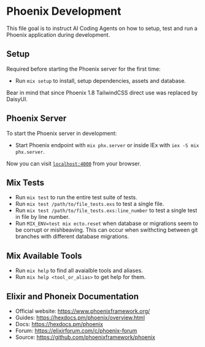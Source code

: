# Phoenix Development

This file goal is to instruct AI Coding Agents on how to setup, test and run a Phoenix application during development.

## Setup 

Required before starting the Phoenix server for the first time:

* Run `mix setup` to install, setup dependencies, assets and database.

Bear in mind that since Phoenix 1.8 TailwindCSS direct use was replaced by DaisyUI.

## Phoenix Server

To start the Phoenix server in development:

* Start Phoenix endpoint with `mix phx.server` or inside IEx with `iex -S mix phx.server`.

Now you can visit [`localhost:4000`](http://localhost:4000) from your browser.

## Mix Tests

* Run `mix test` to run the entire test suite of tests.
* Run `mix test /path/to/file_tests.exs` to test a single file.
* Run `mix test /path/to/file_tests.exs:line_number` to test a single test in file by line number. 
* Run `MIX_ENV=test mix ecto.reset` when database or migrations seem to be corrupt or mishbeaving. This can occur when swithcting between git branches with different database migrations.

## Mix Available Tools

* Run `mix help` to find all avaialble tools and aliases.
* Run `mix help <tool_or_alias>` to get help for them.

## Elixir and Phoneix Documentation

* Official website: https://www.phoenixframework.org/
* Guides: https://hexdocs.pm/phoenix/overview.html
* Docs: https://hexdocs.pm/phoenix
* Forum: https://elixirforum.com/c/phoenix-forum
* Source: https://github.com/phoenixframework/phoenix
